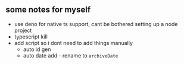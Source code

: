 
## some notes for myself
- use deno for native ts support, cant be bothered setting up a node project
- typescript kill
- add script so i dont need to add things manually
  - auto id gen
  - auto date add - rename to `archiveDate`